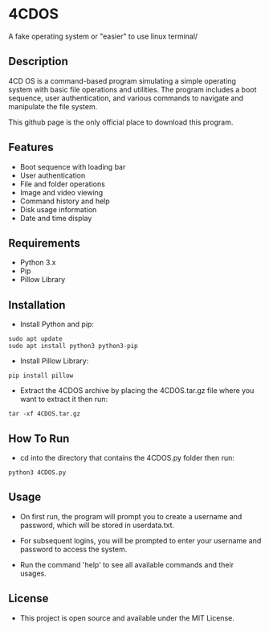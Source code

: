 # 4CDOS

A fake operating system or "easier" to use linux terminal/

## Description

4CD OS is a command-based program simulating a simple operating system with basic file operations and utilities.
The program includes a boot sequence, user authentication, and various commands to navigate and manipulate the file system.

This github page is the only official place to download this program.

## Features

- Boot sequence with loading bar
- User authentication
- File and folder operations
- Image and video viewing
- Command history and help
- Disk usage information
- Date and time display

## Requirements

- Python 3.x
- Pip
- Pillow Library

## Installation

- Install Python and pip:
```
sudo apt update
sudo apt install python3 python3-pip
```

- Install Pillow Library:
```
pip install pillow
```

- Extract the 4CDOS archive by placing the 4CDOS.tar.gz file where you want to extract it then run:
```
tar -xf 4CDOS.tar.gz
```

## How To Run

- cd into the directory that contains the 4CDOS.py folder then run:
```
python3 4CDOS.py
```

## Usage

- On first run, the program will prompt you to create a username and password, which will be stored in userdata.txt.
- For subsequent logins, you will be prompted to enter your username and password to access the system.

- Run the command 'help' to see all available commands and their usages.


## License

- This project is open source and available under the MIT License.
